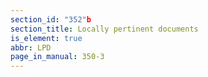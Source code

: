```yaml
---
section_id: "352"b
section_title: Locally pertinent documents
is_element: true
abbr: LPD
page_in_manual: 350-3
---
```

